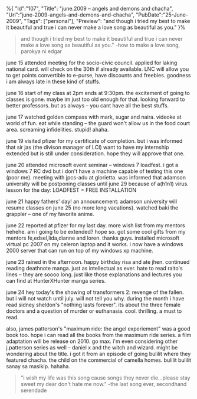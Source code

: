 %{
    "Id":"107",
	"Title": "june.2009 – angels and demons and chacha",
    "Url":"june-2009-angels-and-demons-and-chacha",
    "PubDate":"25-June-2009",
	"Tags": ["personal"],
	"Preview": "and though i tried my best to make it beautiful and true i can never make a love song as beautiful as you."
}%
> and though i tried my best to make it beautiful and true i can never make a love song as beautiful as you."
-how to make a love song, parokya ni edgar

june 15
attended meeting for the socio-civic council. applied for laking national card. will check on the 30th if already available. LNC will allow you to get points convertible to e-purse, have discounts and freebies. goodness i am always late in these kind of stuffs.

june 16
start of my class at 2pm ends at 9:30pm. the excitement of going to classes is gone. maybe im just too old enough for that. looking forward to better professors. but as always – you cant have all the best stuffs.

june 17
watched golden compass with mark, sugar and naira. videoke at world of fun. eat while standing – the guard won't allow us in the food court area. screaming infidelities. stupid! ahaha.

june 19
visited pfizer for my certificate of completion. but i was informed that sir jas (the divison manager of LCI) want to have my internship extended but is still under consideration. hope they will approve that one.

june 20
attended microsoft event seminar – windows 7 loadfest. i got a windows 7 RC dvd but i don't have a machine capable of testing this one (poor me). meeting with jpcs-adu at glorietta. was informed that adamson university will be postponing classes until june 29 because of a(h1n1) virus. lesson for the day: LOADFEST = FREE INSTALLATION

june 21
happy fathers' day! an announcement: adamson university will resume classes on june 25 (no more long vacations). watched baki the grappler – one of my favorite anime.

june 22
reported at pfizer for my last day. more wish list from my mentors hehehe. am i going to be extended? hope so. got some cool gifts from my mentors fe,edsel,lida,dianne and loren. thanks guys. installed microsoft virtual pc 2007 on my celeron laptop and it works. i now have a windows 2000 server that can run on top of my windows xp machine.

june 23
rained in the afternoon. happy birthday risa and ate jhen. continued reading deathnote manga. just as intellectual as ever. hate to read raito's lines – they are soooo long. just like those explanations and lectures you can find at HunterXHunter manga series.

june 24
hey today's the showing of transformers 2: revenge of the fallen. but i will not watch until july. will not tell you why.
during the month i have read sidney sheldon's "nothing lasts forever". its about the three female doctors and a question of murder or euthanasia. cool. thrilling. a must to read.

also, james patterson's "maximum ride: the angel experiement" was a good book too. hope i can read all the books from the maximum ride series. a film adaptation will be release on 2010. go max. i'm even considering other j.patterson series as well – daniel x and the witch and wizard.
might be wondering about the title. i got it from an episode of going bulilit where they featured chacha. the child on the commercial of camella homes. bulilit bulilit sanay sa masikip. hahaha.

> "i wish my life was this song cause songs they never die…please stay sweet my dear don't hate me now."
-the last song ever, secondhand serendade